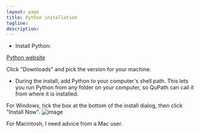 ```yaml
---
layout: page
title: Python installation
tagline:
description: 
---
```


- Install Python:

[Python website](https://www.python.org/)

Click "Downloads" and pick the version for your machine.

- During the install, add Python to your computer's shell path.  This lets you run Python from any folder on your computer, so QuPath can call it from where it is installed.

For Windows, tick the box at the bottom of the install dialog, then click "Install Now".
![image](https://user-images.githubusercontent.com/27331078/128935145-e50d56e7-f801-4b25-bfe6-0064e8476853.png)

For Macintosh, I need advice from a Mac user.
